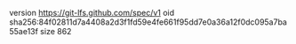 version https://git-lfs.github.com/spec/v1
oid sha256:84f02811d7a4408a2d3f1fd59e4fe661f95dd7e0a36a12f0dc095a7ba55ae13f
size 862
